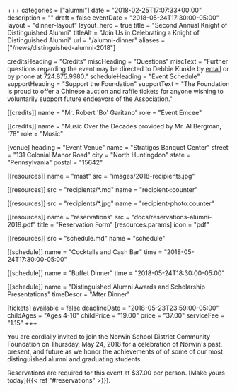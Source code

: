 +++
categories  = ["alumni"]
date        = "2018-02-25T17:07:33+00:00"
description = ""
draft       = false
eventDate   = "2018-05-24T17:30:00-05:00"
layout      = "dinner-layout"
layout_hero = true
title       = "Second Annual Knight of Distinguished Alumni"
titleAlt    = "Join Us in Celebrating a Knight of Distinguished Alumni"
url         = "/alumni-dinner"
aliases     = ["/news/distinguished-alumni-2018"]

creditsHeading = "Credits"
miscHeading    = "Questions"
miscText       = "Further questions regarding the event may be directed to Debbie Kunkle by [email](mailto:djk721@verizon.net) or by phone at 724.875.9980."
scheduleHeading = "Event Schedule"
supportHeading = "Support the Foundation"
supportText    = "The Foundation is proud to offer a Chinese auction and raffle tickets for anyone wishing to voluntarily support future endeavors of the Association."

[[credits]]
  name = "Mr. Robert 'Bo' Garitano"
  role = "Event Emcee"

[[credits]]
  name = "Music Over the Decades provided by Mr. Al Bergman, '78"
  role = "Music"

[venue]
  heading = "Event Venue"
  name    = "Stratigos Banquet Center"
  street  = "131 Colonial Manor Road"
  city    = "North Huntingdon"
  state   = "Pennsylvania"
  postal  = "15642"

[[resources]]
  name = "mast"
  src  = "images/2018-recipients.jpg"

[[resources]]
  src  = "recipients/*.md"
  name = "recipient-:counter"

[[resources]]
  src  = "recipients/*.jpg"
  name = "recipient-photo:counter"

[[resources]]
  name  = "reservations"
  src   = "docs/reservations-alumni-2018.pdf"
  title = "Reservation Form"
  [resources.params]
    icon = "pdf"

[[resources]]
  src  = "schedule.md"
  name = "schedule"

[[schedule]]
  name = "Cocktails and Cash Bar"
  time = "2018-05-24T17:30:00-05:00"

[[schedule]]
  name = "Buffet Dinner"
  time = "2018-05-24T18:30:00-05:00"

[[schedule]]
  name      = "Distinguished Alumni Awards and Scholarship Presentations"
  timeDescr = "After Dinner"

[tickets]
  available    = false
  deadlineDate = "2018-05-23T23:59:00-05:00"
  childAges    = "Ages 4-10"
  childPrice   = "19.00"
  price        = "37.00"
  serviceFee   = "1.15"
+++

You are cordially invited to join the Norwin School District Community Foundation on Thursday, May 24, 2018 for a celebration of Norwin's past, present, and future as we honor the achievements of of some of our most distinguished alumni and graduating students.

Reservations are required for this event at $37.00 per person. [Make yours today]({{< ref "#reservations" >}}).
